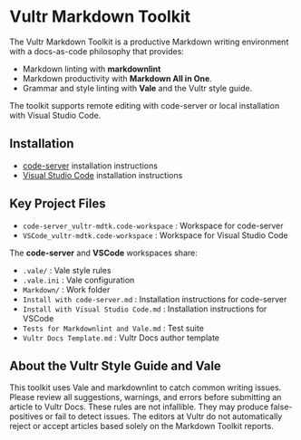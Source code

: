 # Vultr Markdown Toolkit

The Vultr Markdown Toolkit is a productive Markdown writing environment with a docs-as-code philosophy that provides:

* Markdown linting with **markdownlint**
* Markdown productivity with **Markdown All in One**.
* Grammar and style linting with **Vale** and the Vultr style guide.

The toolkit supports remote editing with code-server or local installation with Visual Studio Code. 

## Installation

* [code-server](https://github.com/vultr/vultr-mdtk/blob/integrate-vscode-w/-code-server/Markdown/Install%20with%20code-server.md) installation instructions
* [Visual Studio Code](https://github.com/vultr/vultr-mdtk/blob/integrate-vscode-w/-code-server/Markdown/Install%20with%20Visual%20Studio%20Code.md) installation instructions

## Key Project Files

* `code-server_vultr-mdtk.code-workspace` : Workspace for code-server
* `VSCode_vultr-mdtk.code-workspace` : Workspace for Visual Studio Code

The **code-server** and **VSCode** workspaces share:

* `.vale/` : Vale style rules
* `.vale.ini` : Vale configuration
* `Markdown/` : Work folder
* `Install with code-server.md` : Installation instructions for code-server
* `Install with Visual Studio Code.md` : Installation instructions for VSCode
* `Tests for Markdownlint and Vale.md` : Test suite
* `Vultr Docs Template.md` : Vultr Docs author template


## About the Vultr Style Guide and Vale

This toolkit uses Vale and markdownlint to catch common writing issues. Please review all suggestions, warnings, and errors before submitting an article to Vultr Docs. These rules are not infallible. They may produce false-positives or fail to detect issues. The editors at Vultr do not automatically reject or accept articles based solely on the Markdown Toolkit reports.
